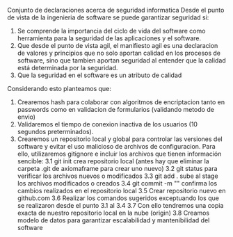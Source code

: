 Conjunto de declaraciones acerca de seguridad informatica
Desde el punto de vista de la ingenieria de software se puede garantizar seguridad si:
1. Se comprende la importancia del ciclo de vida del software como herramienta para la seguridad de las aplicaciones y el software.
2. Que desde el punto de vista agil, el manifiesto agil es una declaracion de valores y principios que no solo aportan calidad en los procesos de software, sino que tambien aportan seguridad al entender que la calidad está determinada por la seguridad.
3. Que la seguridad en el software es un atributo de calidad

Considerando esto planteamos que:
1.  Crearemos hash para colaborar con algoritmos de encriptacion tanto en passwords como en validacion de formularios (validando metodo de envio)
2. Validaremos el tiempo de conexion inactiva de los usuarios (10 segundos preterminados).
3. Crearemos un repositorio local y global para controlar las versiones del software y evitar el uso malicioso de archivos de configuracion. Para ello, utilizaremos gitignore e incluir los archivos que tienen información sencible:
	3.1 git init crea repositorio local (antes hay que eliminar la carpeta .git de axiomaframe para crear uno nuevo)
	3.2 git status para verificar los archivos nuevos o modificados
	3.3 git add . sube al stage los archivos modificados o creados
	3.4 git commit -m "" confirma los cambios realizados en el repositorio local
	3.5 Crear repositorio nuevo en github.com
	3.6 Realizar los comandos sugeridos exceptuando los que se realizaron desde el punto 3.1 al 3.4
	3.7 Con ello tendremos una copia exacta de nuestro repositorio local en la nube (origin)
	3.8 Creamos modelo de datos para garantizar escalabilidad y mantenibilidad del software
